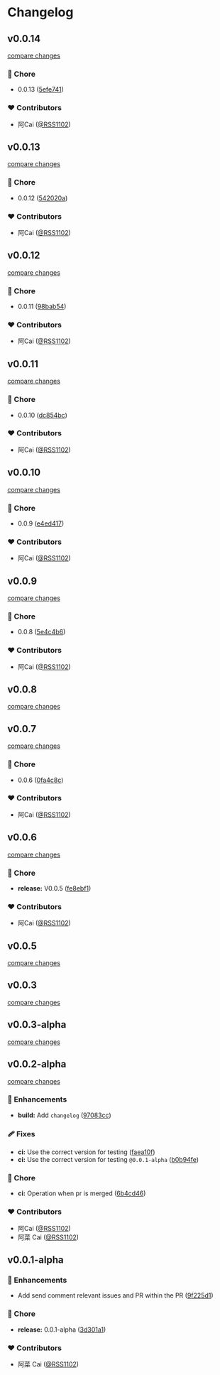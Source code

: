 # Changelog


## v0.0.14

[compare changes](https://github.com/vegetables-school/send-relevant-comment-action/compare/v0.0.13...v0.0.14)

### 🏡 Chore

- 0.0.13 ([5efe741](https://github.com/vegetables-school/send-relevant-comment-action/commit/5efe741))

### ❤️ Contributors

- 阿Cai ([@RSS1102](http://github.com/RSS1102))

## v0.0.13

[compare changes](https://github.com/vegetables-school/send-relevant-comment-action/compare/v0.0.12...v0.0.13)

### 🏡 Chore

- 0.0.12 ([542020a](https://github.com/vegetables-school/send-relevant-comment-action/commit/542020a))

### ❤️ Contributors

- 阿Cai ([@RSS1102](http://github.com/RSS1102))

## v0.0.12

[compare changes](https://github.com/vegetables-school/send-relevant-comment-action/compare/v0.0.11...v0.0.12)

### 🏡 Chore

- 0.0.11 ([98bab54](https://github.com/vegetables-school/send-relevant-comment-action/commit/98bab54))

### ❤️ Contributors

- 阿Cai ([@RSS1102](http://github.com/RSS1102))

## v0.0.11

[compare changes](https://github.com/vegetables-school/send-relevant-comment-action/compare/v0.0.10...v0.0.11)

### 🏡 Chore

- 0.0.10 ([dc854bc](https://github.com/vegetables-school/send-relevant-comment-action/commit/dc854bc))

### ❤️ Contributors

- 阿Cai ([@RSS1102](http://github.com/RSS1102))

## v0.0.10

[compare changes](https://github.com/vegetables-school/send-relevant-comment-action/compare/v0.0.9...v0.0.10)

### 🏡 Chore

- 0.0.9 ([e4ed417](https://github.com/vegetables-school/send-relevant-comment-action/commit/e4ed417))

### ❤️ Contributors

- 阿Cai ([@RSS1102](http://github.com/RSS1102))

## v0.0.9

[compare changes](https://github.com/vegetables-school/send-relevant-comment-action/compare/v0.0.8...v0.0.9)

### 🏡 Chore

- 0.0.8 ([5e4c4b6](https://github.com/vegetables-school/send-relevant-comment-action/commit/5e4c4b6))

### ❤️ Contributors

- 阿Cai ([@RSS1102](http://github.com/RSS1102))

## v0.0.8

[compare changes](https://github.com/vegetables-school/send-relevant-comment-action/compare/v0.0.7...v0.0.8)

## v0.0.7

[compare changes](https://github.com/vegetables-school/send-relevant-comment-action/compare/v0.0.6...v0.0.7)

### 🏡 Chore

- 0.0.6 ([0fa4c8c](https://github.com/vegetables-school/send-relevant-comment-action/commit/0fa4c8c))

### ❤️ Contributors

- 阿Cai ([@RSS1102](http://github.com/RSS1102))

## v0.0.6

[compare changes](https://github.com/vegetables-school/send-relevant-comment-action/compare/v0.0.5...v0.0.6)

### 🏡 Chore

- **release:** V0.0.5 ([fe8ebf1](https://github.com/vegetables-school/send-relevant-comment-action/commit/fe8ebf1))

### ❤️ Contributors

- 阿Cai ([@RSS1102](http://github.com/RSS1102))

## v0.0.5

[compare changes](https://github.com/vegetables-school/send-relevant-comment-action/compare/v0.0.4...v0.0.5)

## v0.0.3

[compare changes](https://github.com/vegetables-school/send-relevant-comment-action/compare/v0.0.3-alpha...v0.0.3)

## v0.0.3-alpha

[compare changes](https://github.com/vegetables-school/send-relevant-comment-action/compare/0.0.2-alpha...v0.0.3)

## v0.0.2-alpha

[compare changes](https://github.com/vegetables-school/send-relevant-comment-action/compare/0.0.1-alpha...v0.0.2)

### 🚀 Enhancements

- **build:** Add `changelog` ([97083cc](https://github.com/vegetables-school/send-relevant-comment-action/commit/97083cc))

### 🩹 Fixes

- **ci:** Use the correct version for testing ([faea10f](https://github.com/vegetables-school/send-relevant-comment-action/commit/faea10f))
- **ci:** Use the correct version for testing `@0.0.1-alpha` ([b0b94fe](https://github.com/vegetables-school/send-relevant-comment-action/commit/b0b94fe))

### 🏡 Chore

- **ci:** Operation when pr is merged ([6b4cd46](https://github.com/vegetables-school/send-relevant-comment-action/commit/6b4cd46))

### ❤️ Contributors

- 阿Cai ([@RSS1102](http://github.com/RSS1102))
- 阿菜 Cai ([@RSS1102](http://github.com/RSS1102))

## v0.0.1-alpha


### 🚀 Enhancements

- Add send comment relevant issues and PR within the PR ([9f225d1](https://github.com/vegetables-school/send-relevant-comment-action/commit/9f225d1))

### 🏡 Chore

- **release:** 0.0.1-alpha ([3d301a1](https://github.com/vegetables-school/send-relevant-comment-action/commit/3d301a1))

### ❤️ Contributors

- 阿菜 Cai ([@RSS1102](http://github.com/RSS1102))


